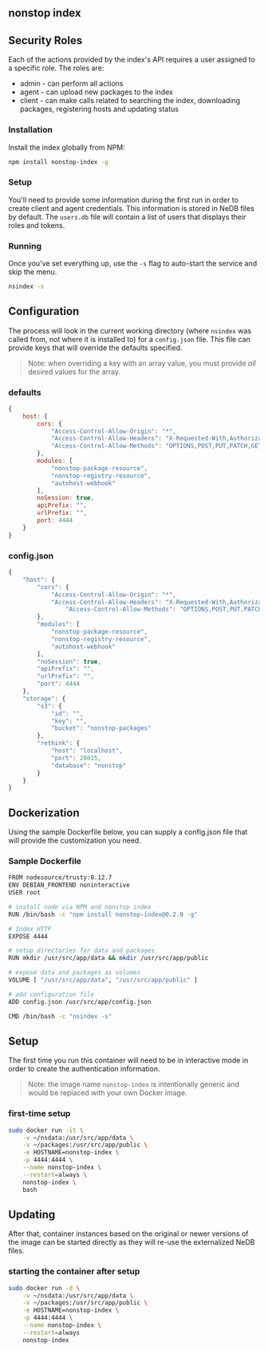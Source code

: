 ## nonstop index

## Security Roles
Each of the actions provided by the index's API requires a user assigned to a specific role. The roles are:

 * admin - can perform all actions
 * agent - can upload new packages to the index
 * client - can make calls related to searching the index, downloading packages, registering hosts and updating status

### Installation
Install the index globally from NPM:

```bash
npm install nonstop-index -g
```

### Setup
You'll need to provide some information during the first run in order to create client and agent credentials. This information is stored in NeDB files by default. The `users.db` file will contain a list of users that displays their roles and tokens.

### Running
Once you've set everything up, use the `-s` flag to auto-start the service and skip the menu.

```bash
nsindex -s
```

## Configuration
The process will look in the current working directory (where `nsindex` was called from, not where it is installed to) for a `config.json` file. This file can provide keys that will override the defaults specified.

> Note: when overriding a key with an array value, you must provide _all_ desired values for the array.

### defaults
```javascript
{
	host: {
		cors: {
			"Access-Control-Allow-Origin": "*",
			"Access-Control-Allow-Headers": "X-Requested-With,Authorization,Content-Type",
			"Access-Control-Allow-Methods": "OPTIONS,POST,PUT,PATCH,GET,DELETE"
		},
		modules: [
			"nonstop-package-resource",
			"nonstop-registry-resource",
			"autohost-webhook"
		],
		noSession: true,
		apiPrefix: "",
		urlPrefix: "",
		port: 4444
	}
}
```

### config.json
```javascript
{
	"host": {
		"cors": {
			"Access-Control-Allow-Origin": "*",
			"Access-Control-Allow-Headers": "X-Requested-With,Authorization,Content-Type",
				"Access-Control-Allow-Methods": "OPTIONS,POST,PUT,PATCH,GET,DELETE"
		},
		"modules": [
			"nonstop-package-resource",
			"nonstop-registry-resource",
			"autohost-webhook"
		],
		"noSession": true,
		"apiPrefix": "",
		"urlPrefix": "",
		"port": 4444
	},
	"storage": {
		"s3": {
			"id": "",
			"key": "",
			"bucket": "nonstop-packages"
		},
		"rethink": {
			"host": "localhost",
			"port": 28015,
			"database": "nonstop"
		}
	}
}
```

## Dockerization
Using the sample Dockerfile below, you can supply a config.json file that will provide the customization you need.

### Sample Dockerfile
```bash
FROM nodesource/trusty:0.12.7
ENV DEBIAN_FRONTEND noninteractive
USER root

# install node via NPM and nonstop index
RUN /bin/bash -c "npm install nonstop-index@0.2.0 -g"

# Index HTTP
EXPOSE 4444

# setup directories for data and packages
RUN mkdir /usr/src/app/data && mkdir /usr/src/app/public

# expose data and packages as volumes
VOLUME [ "/usr/src/app/data", "/usr/src/app/public" ]

# add configuration file
ADD config.json /usr/src/app/config.json

CMD /bin/bash -c "nsindex -s"
```

## Setup
The first time you run this container will need to be in interactive mode in order to create the authentication information.

> Note: the image name `nonstop-index` is intentionally generic and would be replaced with your own Docker image.

### first-time setup
```bash
sudo docker run -it \
	-v ~/nsdata:/usr/src/app/data \
	-v ~/packages:/usr/src/app/public \
	-e HOSTNAME=nonstop-index \
	-p 4444:4444 \
	--name nonstop-index \
	--restart=always \
	nonstop-index \
	bash
```

## Updating
After that, container instances based on the original or newer versions of the image can be started directly as they will re-use the externalized NeDB files.

### starting the container after setup
```bash
sudo docker run -d \
	-v ~/nsdata:/usr/src/app/data \
	-v ~/packages:/usr/src/app/public \
	-e HOSTNAME=nonstop-index \
	-p 4444:4444 \
	--name nonstop-index \
	--restart=always
	nonstop-index
```
